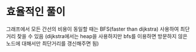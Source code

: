 # 효율적인 풀이
그래프에서 모든 간선의 비용이 동일할 때는 BFS(faster than dijkstra) 사용하여 최단 거리 찾을 수 있음
(dijkstra에서는 heap을 사용하지만 bfs를 이용하면 방문하지 않은 노드에 대해서만 최단거리를 갱신해주면 됨)